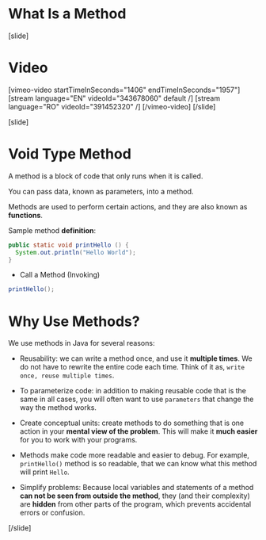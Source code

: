 # What Is a Method

[slide]
# Video
[vimeo-video startTimeInSeconds="1406" endTimeInSeconds="1957"]
[stream language="EN" videoId="343678060" default /]
[stream language="RO" videoId="391452320"  /]
[/vimeo-video]
[/slide]

[slide]
# Void Type Method
A method is a block of code that only runs when it is called.

You can pass data, known as parameters, into a method.

Methods are used to perform certain actions, and they are also known as **functions**.

Sample method **definition**:

```Java
public static void printHello () {
  System.out.println("Hello World");
}
```

* Call a Method \(Invoking\)

```Java
printHello();
```

# Why Use Methods?

We use methods in Java for several reasons:

* Reusability: we can write a method once, and use it **multiple times**. We do not have to rewrite the entire code each time. Think of it as, `write once, reuse multiple times`. 

* To parameterize code: in addition to making reusable code that is the same in all cases, you will often want to use `parameters` that change the way the method works.

* Create conceptual units: create methods to do something that is one action in your **mental view of the problem**. This will make it **much easier** for you to work with your programs.

* Methods make code more readable and easier to debug. For example, `printHello()` method is so readable, that we can know what this method will print `Hello`.

* Simplify problems: Because local variables and statements of a method **can not be seen from outside the method**, they \(and their complexity\) are **hidden** from other parts of the program, which prevents accidental errors or confusion.

[/slide]
